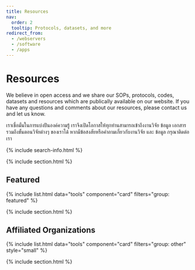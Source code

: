 ```yaml
---
title: Resources
nav:
  order: 2
  tooltip: Protocols, datasets, and more
redirect_from:
  - /webservers
  - /software
  - /apps
---
```


# <i class="fas fa-tools"></i>Resources

We believe in open access and we share our SOPs, protocols, codes, datasets and resources which are publically available on our website. If you have any questions and comments about our resources, please contact us and let us know.

เราเชื่อมั่นในการแบ่งปันองค์ความรู้ เราจึงเปิดโอกาสให้ทุกท่านสามารถเข้าถึงงานวิจัย ข้อมูล เอกสาร รวมถึงขั้นตอนวิจัยต่างๆ ของเราได้ หากมีข้อสงสัยหรือคำถามเกี่ยวกับงานวิจัย และ ข้อมูล กรุณาติดต่อเรา

{% include search-info.html %}

{% include section.html %}

## Featured

{% include list.html data="tools" component="card" filters="group: featured" %}

{% include section.html %}


## Affiliated Organizations

{% include list.html data="tools" component="card" filters="group: other" style="small" %}

{% include section.html %}

